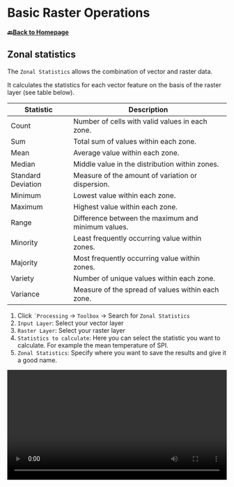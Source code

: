 # Basic Raster Operations


__🔙[Back to Homepage](/content/intro.md)__

## Zonal statistics

The `Zonal Statistics` allows the combination of vector and raster data.

It calculates the statistics for each vector feature on the basis of the raster layer (see table below).



| Statistic              | Description                                     |
|------------------------|-------------------------------------------------|
| Count                  | Number of cells with valid values in each zone. |
| Sum                    | Total sum of values within each zone.           |
| Mean                   | Average value within each zone.                 |
| Median                 | Middle value in the distribution within zones.  |
| Standard Deviation     | Measure of the amount of variation or dispersion.|
| Minimum                | Lowest value within each zone.                   |
| Maximum                | Highest value within each zone.                  |
| Range                  | Difference between the maximum and minimum values.|
| Minority               | Least frequently occurring value within zones.  |
| Majority               | Most frequently occurring value within zones.   |
| Variety                | Number of unique values within each zone.        |
| Variance               | Measure of the spread of values within each zone.|





1.	Click `´Processing` -> `Toolbox` -> Search for `Zonal Statistics`
2.	`Input Layer`: Select your vector layer
3.	`Raster Layer`: Select your raster layer
4.	`Statistics to calculate`: Here you can select the statistic you want to calculate. For example the mean temperature of SPI.
5.	`Zonal Statistics`: Specify where you want to save the results and give it a good name.


<video width="100%" controls src="https://github.com/GIScience/gis-training-resource-center/raw/main/fig/qgis_zonal_stats.mp4"></video>




